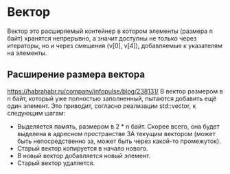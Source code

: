 # Вектор  

Вектор это расширяемый контейнер в котором элементы (размера n байт) хранятся непрерывно, а значит доступны не только через итераторы, но и через смещения (v[0], v[4]), добавляемые к указателям на элементы.

## Расширение размера вектора
https://habrahabr.ru/company/infopulse/blog/238131/
В вектор размером в n байт, который уже полностью заполненный, пытаются добавить ещё один элемент. Это приводит, согласно реализации std::vector, к следующим шагам:
* Выделяется память, размером в 2 * n байт. Скорее всего, она будет выделена в адресном пространстве ЗА текущим вектором (может быть непосредственно за, может быть через какой-то промежуток).
* Старый вектор копируется в начало нового.
* В новый вектор добавляется новый элемент.
* Старый вектор удаляется.
